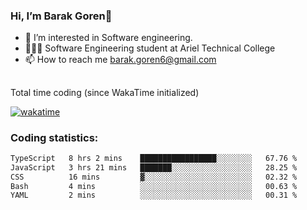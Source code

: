 ###  Hi, I’m Barak Goren👋
- 👀 I’m interested in Software engineering.
- 👨🏼‍🎓 Software Engineering student at Ariel Technical College
- 📫 How to reach me barak.goren6@gmail.com
##
Total time coding (since WakaTime initialized)

[![wakatime](https://wakatime.com/badge/user/5cc5ec80-a806-4ca2-a704-db29274e48cd.svg)](https://wakatime.com/@5cc5ec80-a806-4ca2-a704-db29274e48cd)

   
### Coding statistics:

<!--START_SECTION:waka-->

```txt
TypeScript   8 hrs 2 mins    █████████████████░░░░░░░░   67.76 %
JavaScript   3 hrs 21 mins   ███████░░░░░░░░░░░░░░░░░░   28.25 %
CSS          16 mins         ▓░░░░░░░░░░░░░░░░░░░░░░░░   02.32 %
Bash         4 mins          ░░░░░░░░░░░░░░░░░░░░░░░░░   00.63 %
YAML         2 mins          ░░░░░░░░░░░░░░░░░░░░░░░░░   00.31 %
```

<!--END_SECTION:waka-->

<!---
barakgoren/barakgoren is a ✨ special ✨ repository because its `README.md` (this file) appears on your GitHub profile.
You can click the Preview link to take a look at your changes.
--->
